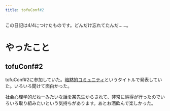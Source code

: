 ```yaml
---
title: tofuConf#2
---
```


この日記は4/4につけたものです。どんだけ忘れてたんだ……。

# やったこと

## tofuConf#2

tofuConf#2に参加していた。[暗黙的コミュニティ](http://sh4869.net/slides/tofu-conf-2/#/)というタイトルで発表していた。いろいろ聞けて面白かった。

社会心理学的だねーみたいな話を某先生からされて、非常に納得が行ったのでいろいろ取り組みたいという気持ちがあります。あとお酒飲んで楽しかった。
